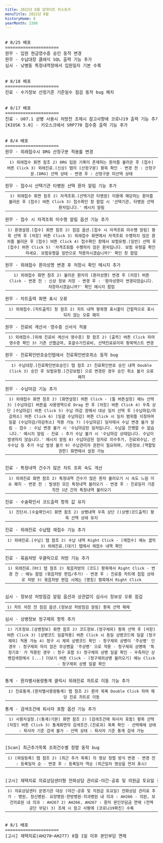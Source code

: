 ```yaml
---
title: 2022년 8월 업데이트 히스토리
menuTitle: 2022년 8월
historyHome: 0
yearMonth: 2208
---
```


<pre>

<bold># 8/25 배포</bold>
=====================
<span class="box jemu">원무</span> - 입원 현금영수증 승인 동작 변경
<span class="box jemu">원무</span> - 수납대장 클래식 SQL 출력 기능 추가
<span class="box inspect">심사</span> - 낮병동 특정내역창에서 입원일자 기본 수록


<bold># 8/18 배포</bold>
=====================
<span class="box chart">진료</span> - 수가정보 산정기준 기준일수 점검 동작 bug 패치


<bold># 8/17 배포</bold>
=====================
<span class="box chart">진료</span> - U07.1 상병 사용시 처방전 조제시 참고사항에 코로나19 출력 기능 추가
<span class="box other">[KIOSK 5.0]</span> - 키오스크에서 SRP770 접수증 출력 기능 추가


<bold># 8/4 배포</bold>
=====================
<span class="box jemu">원무</span> - 외래접수시 DRG 산정구분 적용룰 변경
<table style="width:100%; margin-bottom: 0; margin-top: 10px;">
    <tr>
<th style=" border-spacing: 5px; font-weight: normal">1) 외래접수 화면 참조
2) DRG 입원 기록이 존재하는 환자를 불러온 후 [접수] 버튼 Click
3) 외래진료.[신상] 탭의 [산정구분] 항목 확인
    - 변경 전 : 산정구분.[DRG] 선택 상태
    - 변경 후 : 산정구분 미선택 상태
</th>
    </tr>
</table>
<span class="box jemu">원무</span> - 접수시 선택기관 타병원 선택 환자 알림 기능 추가
<table style="width:100%; margin-bottom: 0; margin-top: 10px;">
    <tr>
<th style=" border-spacing: 5px; font-weight: normal">1) 외래접수 화면 참조
2) 자격조회.[선택기관 타병원] 이용에 해당하는 환자를 불러온 후 [접수] 버튼 Click
3) 접수확인 창 팝업 시 '선택기관, 타병원 선택 환자입니다.' 메시지 알림
</th>
    </tr>
</table>
<span class="box jemu">원무</span> - 접수 시 자격조회 미수행 알림 옵션 기능 추가
<table style="width:100%; margin-bottom: 0; margin-top: 10px;">
    <tr>
<th style=" border-spacing: 5px; font-weight: normal">1) 환경설정.[접수] 화면 참조
2) 점검 옵션.[접수 시 자격조회 미수행 알림] 항목 선택 후 [저장] 버튼 Click
3) 외래접수 화면에서 자격조회 수행하지 않은 환자를 불러온 후 [접수] 버튼 Click
4) 접수확인 창에서 보험유형.[일반] 선택 후 [접수] 버튼 Click
5) '자격조회를 수행하지 않은 환자입니다. 보험 유형을 확인하세요. 보험유형을 일반으로 적용하시겠습니까?' 확인 창 팝업
</th>
    </tr>
</table>
<span class="box jemu">원무</span> - 외래접수 환자성명 변경 후 저장시 확인 메시지 추가
<table style="width:100%; margin-bottom: 0; margin-top: 10px;">
    <tr>
<th style=" border-spacing: 5px; font-weight: normal">1) 외래접수 화면 참조
2) 불러온 환자의 [환자성명] 변경 후 [저장] 버튼 Click
    - 변경 전 : 신상 정보 저장
    - 변경 후 : '환자성명이 변경되었습니다. 저장하시겠습니까?' 확인 메시지 팝업
</th>
    </tr>
</table>
<span class="box jemu">원무</span> - 차트출력 화면 표시 오류
<table style="width:100%; margin-bottom: 0; margin-top: 10px;">
    <tr>
<th style=" border-spacing: 5px; font-weight: normal">1) 외래접수.[차트출력] 창 참조
2) 차트 내역 항목명 표시줄이 간헐적으로 표시되지 않는 오류 패치
</th>
    </tr>
</table>
<span class="box jemu">원무</span> - 진료비 계산서ㆍ영수증 신서식 적용
<table style="width:100%; margin-bottom: 0; margin-top: 10px;">
    <tr>
<th style=" border-spacing: 5px; font-weight: normal">1) 외래접수.[외래 진료비 계산서 영수증] 창 참조
2) [출력] 버튼 Click 하여 영수증 확인
3) 기존 선별급여, 포괄수가진료비, 선택진료료이외 항목텍스트 변경
</th>
    </tr>
</table>
<span class="box jemu">원무</span> - 진료확인번호승인탭에서 진료확인번호취소 동작 bug
<table style="width:100%; margin-bottom: 0; margin-top: 10px;">
    <tr>
<th style=" border-spacing: 5px; font-weight: normal">1) 수납대장.[진료확인번호승인] 탭 참조
2) 진료확인번호 승인 내역 Double Click
3) 승인 후 보험유형.[건강보험] 으로 변경된 경우 승인 취소 불가 오류 패치
</th>
    </tr>
</table>
<span class="box jemu">원무</span> - 수납마감 기능 추가
<table style="width:100%; margin-bottom: 0; margin-top: 10px;">
    <tr>
<th style=" border-spacing: 5px; font-weight: normal">1) 외래접수 화면 참조
2) [화면설정] 버튼 Click - [툴 버튼설정] 메뉴 선택
3) [수납마감] 버튼을 사용영역으로 Drag 한 후 [저장] 버튼 Click
4) 우측 상단 [수납마감] 버튼 Click
5) 수납 마감 창에서 대상 일자 선택 후 [수납마감/마감취소] 버튼 Click
6) [일괄 수납마감] 버튼 Click 시 일자 범위를 지정하여 일괄 [수납마감/마감취소] 적용 가능
7) [수납마감] 일자에서 수납 변경 불가 알림
    - 접수 : 수납 변경 불가 시 '수납마감된 일자입니다. 수납을 진행할 수 없습니다.' 메시지 알림
    - 진료 : 추가 수납 불가 시 '수납마감 상태입니다. 수납이 발생하지 않습니다.' 메시지 알림
8) 수납마감된 일자로 미수추가, 진료외수납, 선수수납 등 추가 수납 발생 불가
9) 수납관리자 권한이 필요하며, 기준정보.[역할및권한] 화면에서 설정 가능
</th>
    </tr>
</table>

<span class="box chart">진료</span> - 특정내역 건수가 많은 차트 조회 속도 개선
<table style="width:100%; margin-bottom: 0; margin-top: 10px;">
    <tr>
<th style=" border-spacing: 5px; font-weight: normal">1) 외래진료 화면 참조
2) 특정내역 건수가 많은 환자 불러오기 시 속도 느림 이슈 패치
    - 변경 전 : 발생된 모든 특정내역 불러오기
    - 변경 후 : 진료일자 기준 직전 1년 간의 특정내역 불러오기
</th>
    </tr>
</table>
<span class="box chart">진료</span> - 수술확인서 코드출력 항목 값 유지
<table style="width:100%; margin-bottom: 0; margin-top: 10px;">
    <tr>
<th style=" border-spacing: 5px; font-weight: normal">1) 진단서.[수술확인서] 화면 참조
2) 상병내역 우측 상단 [(상병)코드출력] 항목 선택 상태 유지
</th>
    </tr>
</table>
<span class="box chart">진료</span> - 외래진료 수납탭 재접수 기능 추가
<table style="width:100%; margin-bottom: 0; margin-top: 10px;">
    <tr>
<th style=" border-spacing: 5px; font-weight: normal">1) 외래진료.[수납] 탭 참조
2) 수납 내역 Right Click - [재접수] 메뉴 클릭
3) 외래진료.[대기] 탭에서 재접수 내역 확인
</th>
    </tr>
</table>
<span class="box chart">진료</span> - 묶음처방 우클릭으로 처방 기능 추가
<table style="width:100%; margin-bottom: 0; margin-top: 10px;">
    <tr>
<th style=" border-spacing: 5px; font-weight: normal">1) 외래진료.[Rt] 탭 참조
2) 묶음처방의 [코드] 항목에서 Right Click
    - 변경 전 : 메뉴 팝업 (묶음처방 편집/추가)
    - 변경 후 : 진료중 차트에 접힘 상태로 처방
3) 묶음처방 편집 시에는 [명칭] 항목에서 Right Click
</th>
    </tr>
</table>

<span class="box inspect">심사</span> - 정보성 처방점검 알림 옵션과 상관없이 심사시 정보성 오류 점검
<table style="width:100%; margin-bottom: 0; margin-top: 10px;">
    <tr>
<th style=" border-spacing: 5px; font-weight: normal">1) 차트 저장 전 점검 옵션.[정보성 처방점검 알림] 항목 선택 해제
</th>
    </tr>
</table>
<span class="box inspect">심사</span> - 상병정보 청구제외 항목 추가
<table style="width:100%; margin-bottom: 0; margin-top: 10px;">
    <tr>
<th style=" border-spacing: 5px; font-weight: normal">1) 기초정보.[상병정보] 화면 참조
2) 코드정보.[청구제외] 항목 선택 후 [저장] 버튼 Click
3) [상병코드 일괄적용] 버튼 Click 시 동일 상병코드에 일괄 [청구제외] 적용 가능
4) 청구 시 제외 상병코드 확인
    - 청구제외 상병이 '주상병' 인 경우 : 청구제외 하지 않은 부상병을 '주상병' 으로 적용
    - 청구제외 상병에 '특정기호' 가 적용된 경우 : 청구 포함
5) 청구제외 상병 일괄 확인
    - 우측하단 상병검색창에서 [...] 더보기 버튼 Click
    - [청구제외상병 불러오기] 메뉴 Click
    - 청구제외 상병 일괄 확인
</th>
    </tr>
</table>

<span class="box other">통계</span> - 환자별사용량통계 클릭시 외래진료 차트로 이동 기능 추가
<table style="width:100%; margin-bottom: 0; margin-top: 10px;">
    <tr>
<th style=" border-spacing: 5px; font-weight: normal">1) 진료통계.[환자별사용량통계] 탭 참조
2) 환자 목록 Double Click 하여 해당 진료 차트로 이동
</th>
    </tr>
</table>
<span class="box other">통계</span> - 검색조건에 퇴사자 포함 옵션 기능 추가
<table style="width:100%; margin-bottom: 0; margin-top: 10px;">
    <tr>
<th style=" border-spacing: 5px; font-weight: normal">1) 사용자설정.[(통계)기본] 화면 참조
2) [검색조건에 퇴사자 포함] 항목 선택 [저장] 버튼 Click
3) 통계화면의 검색조건.[진료과] 목록 확인
    - 선택해제 상태 : 퇴사자 기준 검색 불가
    - 선택 상태 : 퇴사자 기준 통계 검색 가능
</th>
    </tr>
</table>

<span class="box other">[Scan]</span> 최근추가목록 조회건수별 정렬 동작 bug
<table style="width:100%; margin-bottom: 0; margin-top: 10px;">
    <tr>
<th style=" border-spacing: 5px; font-weight: normal">1) [파일등록] 탭 참조
2) [최근 추가 목록] 의 영상 정렬 방식 변경
    - 변경 전 : 등록일자 순
    - 변경 후 : 등록일자 역순 (최근일자 영상을 먼저 표시)
</th>
    </tr>
</table>

<span class="box notice">[고시]</span> 재택치료 의료상담센터형 전화상담 관리료-야간·공휴 및 의원급 토요일 진료 수가 신설
<table style="width:100%; margin-bottom: 0; margin-top: 10px;">
    <tr>
<th style=" border-spacing: 5px; font-weight: normal">1) 의료상담센터 운영기관 대상 [야간·공휴 및 의원급 토요일] 전화상담 관리료 추가
    - 병원, 정신병원. 요양병원·한방병원·치과병원 내 의과 : AH266
    - 의원, 보건의료원 내 의과 : AH267
2) AH266, AH267 : 환자 본인부담금 면제 (전액 공단 부담)
3) 조제 시 참고 사항에 [코로나19확진] 수록
</th>
    </tr>
</table>

<bold># 8/1 배포</bold>
=====================
<span class="box notice">[고시]</span> 재택치료(AH270~AH277) 8월 1일 이후 본인부담 면제


</pre>